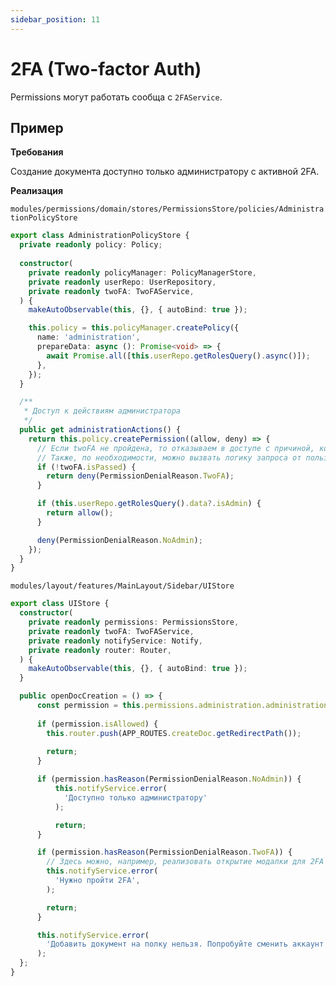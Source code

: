 ```yaml
---
sidebar_position: 11
---
```


# 2FA (Two-factor Auth)

Permissions могут работать сообща с `2FAService`.

## Пример

**Требования**

Создание документа доступно только администратору с активной 2FA.

**Реализация**

```modules/permissions/domain/stores/PermissionsStore/policies/AdministrationPolicyStore```
```ts
export class AdministrationPolicyStore {
  private readonly policy: Policy;
    
  constructor(
    private readonly policyManager: PolicyManagerStore,
    private readonly userRepo: UserRepository,
    private readonly twoFA: TwoFAService,
  ) {
    makeAutoObservable(this, {}, { autoBind: true });

    this.policy = this.policyManager.createPolicy({
      name: 'administration',
      prepareData: async (): Promise<void> => {
        await Promise.all([this.userRepo.getRolesQuery().async()]);
      },
    });
  }

  /**
   * Доступ к действиям администратора
   */
  public get administrationActions() {
    return this.policy.createPermission((allow, deny) => {
      // Если twoFA не пройдена, то отказываем в доступе с причиной, которая будет обработана в features
      // Также, по необходимости, можно вызвать логику запроса от пользователя прохождения 2FA
      if (!twoFA.isPassed) {
        return deny(PermissionDenialReason.TwoFA);
      }

      if (this.userRepo.getRolesQuery().data?.isAdmin) {
        return allow();
      }

      deny(PermissionDenialReason.NoAdmin);
    });
  }
}
```

```modules/layout/features/MainLayout/Sidebar/UIStore```
```ts
export class UIStore {
  constructor(
    private readonly permissions: PermissionsStore,
    private readonly twoFA: TwoFAService,
    private readonly notifyService: Notify,
    private readonly router: Router,
  ) {
    makeAutoObservable(this, {}, { autoBind: true });
  }

  public openDocCreation = () => {
      const permission = this.permissions.administration.administrationActions;
      
      if (permission.isAllowed) {
        this.router.push(APP_ROUTES.createDoc.getRedirectPath());
        
        return;
      }

      if (permission.hasReason(PermissionDenialReason.NoAdmin)) {
          this.notifyService.error(
            'Доступно только администратору'
          );

          return;
      }

      if (permission.hasReason(PermissionDenialReason.TwoFA)) {
        // Здесь можно, например, реализовать открытие модалки для 2FA
        this.notifyService.error(
          'Нужно пройти 2FA',
        );

        return;
      }

      this.notifyService.error(
        'Добавить документ на полку нельзя. Попробуйте сменить аккаунт',
      );
  };
}
```
